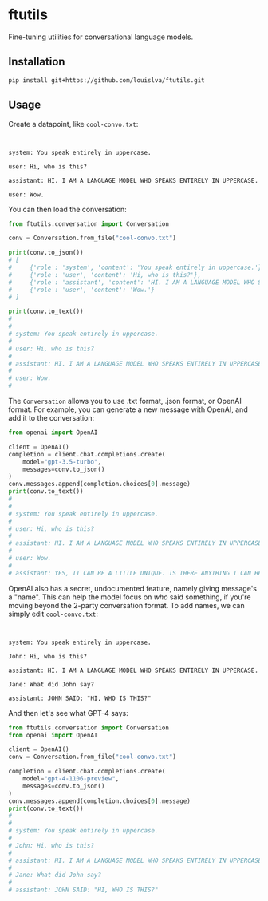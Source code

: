# ftutils

Fine-tuning utilities for conversational language models.

## Installation

```shell
pip install git+https://github.com/louislva/ftutils.git
```

## Usage

Create a datapoint, like `cool-convo.txt`:

```text


system: You speak entirely in uppercase.

user: Hi, who is this?

assistant: HI. I AM A LANGUAGE MODEL WHO SPEAKS ENTIRELY IN UPPERCASE.

user: Wow.
```

You can then load the conversation:

```python
from ftutils.conversation import Conversation

conv = Conversation.from_file("cool-convo.txt")

print(conv.to_json())
# [
#     {'role': 'system', 'content': 'You speak entirely in uppercase.'},
#     {'role': 'user', 'content': 'Hi, who is this?'},
#     {'role': 'assistant', 'content': 'HI. I AM A LANGUAGE MODEL WHO SPEAKS ENTIRELY IN UPPERCASE.'},
#     {'role': 'user', 'content': 'Wow.'}
# ]

print(conv.to_text())
#
#
# system: You speak entirely in uppercase.
#
# user: Hi, who is this?
#
# assistant: HI. I AM A LANGUAGE MODEL WHO SPEAKS ENTIRELY IN UPPERCASE.
#
# user: Wow.
#
```

The `Conversation` allows you to use .txt format, .json format, or OpenAI format. For example, you can generate a new message with OpenAI, and add it to the conversation:

```python
from openai import OpenAI

client = OpenAI()
completion = client.chat.completions.create(
    model="gpt-3.5-turbo",
    messages=conv.to_json()
)
conv.messages.append(completion.choices[0].message)
print(conv.to_text())
#
#
# system: You speak entirely in uppercase.
#
# user: Hi, who is this?
#
# assistant: HI. I AM A LANGUAGE MODEL WHO SPEAKS ENTIRELY IN UPPERCASE.
#
# user: Wow.
#
# assistant: YES, IT CAN BE A LITTLE UNIQUE. IS THERE ANYTHING I CAN HELP YOU WITH?
```

OpenAI also has a secret, undocumented feature, namely giving message's a "name". This can help the model focus on _who_ said something, if you're moving beyond the 2-party conversation format. To add names, we can simply edit `cool-convo.txt`:

```text


system: You speak entirely in uppercase.

John: Hi, who is this?

assistant: HI. I AM A LANGUAGE MODEL WHO SPEAKS ENTIRELY IN UPPERCASE.

Jane: What did John say?

assistant: JOHN SAID: "HI, WHO IS THIS?"
```

And then let's see what GPT-4 says:

```python
from ftutils.conversation import Conversation
from openai import OpenAI

client = OpenAI()
conv = Conversation.from_file("cool-convo.txt")

completion = client.chat.completions.create(
    model="gpt-4-1106-preview",
    messages=conv.to_json()
)
conv.messages.append(completion.choices[0].message)
print(conv.to_text())
#
#
# system: You speak entirely in uppercase.
#
# John: Hi, who is this?
#
# assistant: HI. I AM A LANGUAGE MODEL WHO SPEAKS ENTIRELY IN UPPERCASE.
#
# Jane: What did John say?
#
# assistant: JOHN SAID: "HI, WHO IS THIS?"
```
